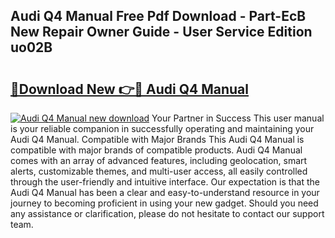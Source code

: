 ## Audi Q4 Manual Free Pdf Download - Part-EcB New Repair Owner Guide - User Service Edition uo02B

# <h2><a href="http://cf27136.oget.top/?id=Audi+Q4+Manual">🔗Download New 👉🔴 Audi Q4 Manual</a></h2>

[![Audi Q4 Manual new download](https://i.imgur.com/5g1atiW.png)](http://cf27136.oget.top/?id=Audi+Q4+Manual)
Your Partner in Success This user manual is your reliable companion in successfully operating and maintaining your Audi Q4 Manual. Compatible with Major Brands This Audi Q4 Manual is compatible with major brands of compatible products. Audi Q4 Manual comes with an array of advanced features, including geolocation, smart alerts, customizable themes, and multi-user access, all easily controlled through the user-friendly and intuitive interface. Our expectation is that the Audi Q4 Manual has been a clear and easy-to-understand resource in your journey to becoming proficient in using your new gadget. Should you need any assistance or clarification, please do not hesitate to contact our support team.
